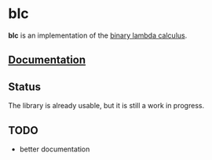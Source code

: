# blc

**blc** is an implementation of the
[binary lambda calculus](https://esolangs.org/wiki/Binary_lambda_calculus).

## [Documentation](https://docs.rs/blc)

## Status

The library is already usable, but it is still a work in progress.

## TODO

- better documentation
